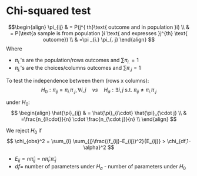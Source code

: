 
# Chi-squared test
$$\begin{align}
\pi_{ij} & = P(j^{ th}\text{ outcome and in population }i) \\
 & = P(\text{a sample is from population }i \text{ and expresses }j^{th} \text{ outcome}) \\
 & =\pi _{i.} \pi_{. j}
\end{align}
$$
Where
- $\pi_{i.}$'s are the population/rows outcomes and  $\sum \pi_{i.}=1$
- $\pi_{j.}$'s are the choices/columns outcomes and $\sum \pi_{. j}=1$

To test the independence between them (rows x columns):
$$
H_{0}:\pi_{ij}=\pi_{i .}\pi_{. j},\, \forall i,j \quad vs \quad H_{a}: \exists i,j  \text{ s.t. }\pi_{ij}\neq \pi_{i .}\pi_{.j} 
$$

under $H_{0}:$
$$
\begin{align}
\hat{\pi}_{ij}  & = \hat{\pi}_{i\cdot} \hat{\pi}_{\cdot j} \\
 & =\frac{n_{i\cdot}}{n} \cdot \frac{n_{\cdot j}}{n} \\
\end{align}
$$


We reject $H_{0}$ if
$$
\chi_{obs}^2 = \sum_{i} \sum_{j}\frac{(f_{ij}-E_{ij})^2}{E_{ij}}  > \chi_{df,1-\alpha}^2
$$
- $E_{ij}=n\hat{\pi}_{ij}=n \hat{\pi}_{i\cdot}\hat{\pi}_{\cdot j}$ 
- $df=$ number of parameters under $H_{a}$ - number of parameters under $H_{0}$
